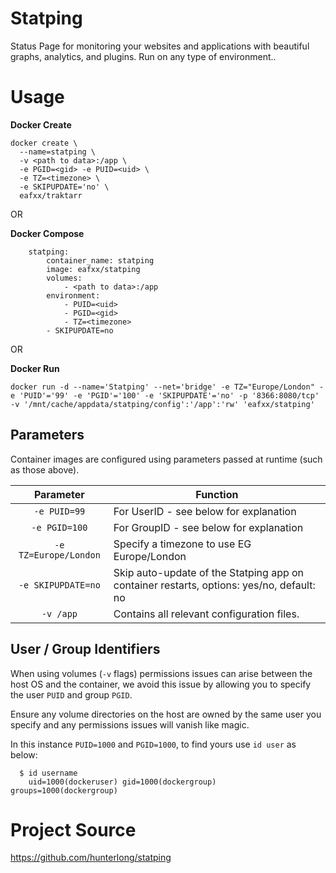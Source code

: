 # Statping

Status Page for monitoring your websites and applications with beautiful graphs, analytics, and plugins. Run on any type of environment..

# Usage

**Docker Create**

```
docker create \
  --name=statping \
  -v <path to data>:/app \
  -e PGID=<gid> -e PUID=<uid> \
  -e TZ=<timezone> \
  -e SKIPUPDATE='no' \       
  eafxx/traktarr

```

OR

**Docker Compose**

```
    statping:
        container_name: statping
        image: eafxx/statping
        volumes:
            - <path to data>:/app
        environment:
            - PUID=<uid>
            - PGID=<gid>        
            - TZ=<timezone>
	    - SKIPUPDATE=no
```

OR 

**Docker Run**

```
docker run -d --name='Statping' --net='bridge' -e TZ="Europe/London" -e 'PUID'='99' -e 'PGID'='100' -e 'SKIPUPDATE'='no' -p '8366:8080/tcp' -v '/mnt/cache/appdata/statping/config':'/app':'rw' 'eafxx/statping' 

```

## Parameters

Container images are configured using parameters passed at runtime (such as those above). 

| Parameter | Function |
| :----: | --- |
| `-e PUID=99` | For UserID - see below for explanation |
| `-e PGID=100` | For GroupID - see below for explanation |
| `-e TZ=Europe/London` | Specify a timezone to use EG Europe/London |
| `-e SKIPUPDATE=no` | Skip auto-update of the Statping app on container restarts, options: yes/no, default: no |
| `-v /app` | Contains all relevant configuration files. |

## User / Group Identifiers

When using volumes (`-v` flags) permissions issues can arise between the host OS and the container, we avoid this issue by allowing you to specify the user `PUID` and group `PGID`.

Ensure any volume directories on the host are owned by the same user you specify and any permissions issues will vanish like magic.

In this instance `PUID=1000` and `PGID=1000`, to find yours use `id user` as below:

```
  $ id username
    uid=1000(dockeruser) gid=1000(dockergroup) groups=1000(dockergroup)
```

# Project Source
https://github.com/hunterlong/statping